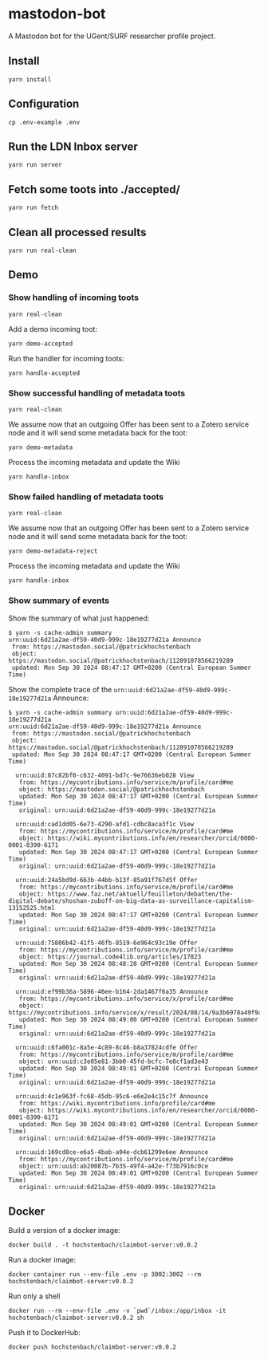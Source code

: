 # mastodon-bot

A Mastodon bot for the UGent/SURF researcher profile project.

## Install

```
yarn install
```

## Configuration

```
cp .env-example .env
```

## Run the LDN Inbox server

```
yarn run server
```

## Fetch some toots into ./accepted/

```
yarn run fetch
```

## Clean all processed results

```
yarn run real-clean
```

## Demo

### Show handling of incoming toots

```
yarn real-clean
```

Add a demo incoming toot:

```
yarn demo-accepted
```

Run the handler for incoming toots:

```
yarn handle-accepted
```

### Show successful handling of metadata toots

```
yarn real-clean
```

We assume now that an outgoing Offer has been sent to a Zotero service node and it will send some metadata back for the toot:

```
yarn demo-metadata
```

Process the incoming metadata and update the Wiki

```
yarn handle-inbox
```

### Show failed handling of metadata toots

```
yarn real-clean
```

We assume now that an outgoing Offer has been sent to a Zotero service node and it will send some metadata back for the toot:

```
yarn demo-metadata-reject
```

Process the incoming metadata and update the Wiki

```
yarn handle-inbox
```

### Show summary of events 

Show the summary of what just happened:

```
$ yarn -s cache-admin summary
urn:uuid:6d21a2ae-df59-40d9-999c-18e19277d21a Announce
 from: https://mastodon.social/@patrickhochstenbach
 object: https://mastodon.social/@patrickhochstenbach/112891078566219289
 updated: Mon Sep 30 2024 08:47:17 GMT+0200 (Central European Summer Time)
```

Show the complete trace of the `urn:uuid:6d21a2ae-df59-40d9-999c-18e19277d21a` Announce:

```
$ yarn -s cache-admin summary urn:uuid:6d21a2ae-df59-40d9-999c-18e19277d21a
urn:uuid:6d21a2ae-df59-40d9-999c-18e19277d21a Announce
 from: https://mastodon.social/@patrickhochstenbach
 object: https://mastodon.social/@patrickhochstenbach/112891078566219289
 updated: Mon Sep 30 2024 08:47:17 GMT+0200 (Central European Summer Time)

  urn:uuid:87c82bf0-c632-4091-bd7c-9e76636eb028 View
   from: https://mycontributions.info/service/m/profile/card#me
   object: https://mastodon.social/@patrickhochstenbach
   updated: Mon Sep 30 2024 08:47:17 GMT+0200 (Central European Summer Time)
   original: urn:uuid:6d21a2ae-df59-40d9-999c-18e19277d21a

  urn:uuid:cad1dd05-6e73-4290-afd1-cdbc8aca3f1c View
   from: https://mycontributions.info/service/m/profile/card#me
   object: https://wiki.mycontributions.info/en/researcher/orcid/0000-0001-8390-6171
   updated: Mon Sep 30 2024 08:47:17 GMT+0200 (Central European Summer Time)
   original: urn:uuid:6d21a2ae-df59-40d9-999c-18e19277d21a

  urn:uuid:24a5bd9d-663b-44bb-b13f-85a91f767d5f Offer
   from: https://mycontributions.info/service/m/profile/card#me
   object: https://www.faz.net/aktuell/feuilleton/debatten/the-digital-debate/shoshan-zuboff-on-big-data-as-surveillance-capitalism-13152525.html
   updated: Mon Sep 30 2024 08:47:17 GMT+0200 (Central European Summer Time)
   original: urn:uuid:6d21a2ae-df59-40d9-999c-18e19277d21a

  urn:uuid:75806b42-41f5-46fb-8519-6e964c93c19e Offer
   from: https://mycontributions.info/service/m/profile/card#me
   object: https://journal.code4lib.org/articles/17823
   updated: Mon Sep 30 2024 08:48:28 GMT+0200 (Central European Summer Time)
   original: urn:uuid:6d21a2ae-df59-40d9-999c-18e19277d21a

  urn:uuid:ef99b36a-5896-46ee-b164-2da1467f6a35 Announce
   from: https://mycontributions.info/service/x/profile/card#me
   object: https://mycontributions.info/service/x/result/2024/08/14/9a3b6978a49f9aaf055181e5993c5d89.json
   updated: Mon Sep 30 2024 08:49:00 GMT+0200 (Central European Summer Time)
   original: urn:uuid:6d21a2ae-df59-40d9-999c-18e19277d21a

  urn:uuid:c6fa001c-8a5e-4c89-8c46-b8a37824cdfe Offer
   from: https://mycontributions.info/service/m/profile/card#me
   object: urn:uuid:c3e05e81-3bb0-45fd-bcfc-7e8cf1ad3e43
   updated: Mon Sep 30 2024 08:49:01 GMT+0200 (Central European Summer Time)
   original: urn:uuid:6d21a2ae-df59-40d9-999c-18e19277d21a

  urn:uuid:4c1e963f-fc68-45db-95c6-e6e2e4c15c7f Announce
   from: https://wiki.mycontributions.info/profile/card#me
   object: https://wiki.mycontributions.info/en/researcher/orcid/0000-0001-8390-6171
   updated: Mon Sep 30 2024 08:49:01 GMT+0200 (Central European Summer Time)
   original: urn:uuid:6d21a2ae-df59-40d9-999c-18e19277d21a

  urn:uuid:169cd8ce-e6a5-4bab-a94e-dcb61299e6ee Announce
   from: https://mycontributions.info/service/m/profile/card#me
   object: urn:uuid:ab20087b-7b35-49f4-a42e-f73b7916c0ce
   updated: Mon Sep 30 2024 08:49:01 GMT+0200 (Central European Summer Time)
   original: urn:uuid:6d21a2ae-df59-40d9-999c-18e19277d21a
```

## Docker

Build a version of a docker image:

```
docker build . -t hochstenbach/claimbot-server:v0.0.2
```

Run a docker image:

```
docker container run --env-file .env -p 3002:3002 --rm hochstenbach/claimbot-server:v0.0.2
```

Run only a shell

```
docker run --rm --env-file .env -v `pwd`/inbox:/app/inbox -it hochstenbach/claimbot-server:v0.0.2 sh
```

Push it to DockerHub:

```
docker push hochstenbach/claimbot-server:v0.0.2
```